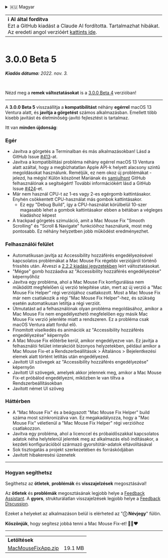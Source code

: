 <details>
<summary>🇭🇺 Magyar</summary>

[🇬🇧 English (GitHub)](https://github.com/noah-nuebling/mac-mouse-fix/releases/tag/3.0.0-Beta-5)\
[🇦🇩 Català](https://redirect.macmousefix.com/?target=mmf-release&tag=3.0.0-Beta-5&locale=ca)\
[🇩🇪 Deutsch](https://redirect.macmousefix.com/?target=mmf-release&tag=3.0.0-Beta-5&locale=de)\
[🇪🇸 Español](https://redirect.macmousefix.com/?target=mmf-release&tag=3.0.0-Beta-5&locale=es)\
[🇫🇷 Français](https://redirect.macmousefix.com/?target=mmf-release&tag=3.0.0-Beta-5&locale=fr)\
[🇮🇩 Indonesia](https://redirect.macmousefix.com/?target=mmf-release&tag=3.0.0-Beta-5&locale=id)\
[🇮🇹 Italiano](https://redirect.macmousefix.com/?target=mmf-release&tag=3.0.0-Beta-5&locale=it)\
**🇭🇺 Magyar**\
[🇳🇱 Nederlands](https://redirect.macmousefix.com/?target=mmf-release&tag=3.0.0-Beta-5&locale=nl)\
[🇵🇱 Polski](https://redirect.macmousefix.com/?target=mmf-release&tag=3.0.0-Beta-5&locale=pl)\
[🇧🇷 Português (Brasil)](https://redirect.macmousefix.com/?target=mmf-release&tag=3.0.0-Beta-5&locale=pt-BR)\
[🇵🇹 Português (Portugal)](https://redirect.macmousefix.com/?target=mmf-release&tag=3.0.0-Beta-5&locale=pt-PT)\
[🇷🇴 Română](https://redirect.macmousefix.com/?target=mmf-release&tag=3.0.0-Beta-5&locale=ro)\
[🇸🇪 Svenska](https://redirect.macmousefix.com/?target=mmf-release&tag=3.0.0-Beta-5&locale=sv)\
[🇻🇳 Tiếng Việt](https://redirect.macmousefix.com/?target=mmf-release&tag=3.0.0-Beta-5&locale=vi)\
[🇹🇷 Türkçe](https://redirect.macmousefix.com/?target=mmf-release&tag=3.0.0-Beta-5&locale=tr)\
[🇨🇿 Čeština](https://redirect.macmousefix.com/?target=mmf-release&tag=3.0.0-Beta-5&locale=cs)\
[🇬🇷 Ελληνικά](https://redirect.macmousefix.com/?target=mmf-release&tag=3.0.0-Beta-5&locale=el)\
[🇷🇺 Русский](https://redirect.macmousefix.com/?target=mmf-release&tag=3.0.0-Beta-5&locale=ru)\
[🇺🇦 Українська](https://redirect.macmousefix.com/?target=mmf-release&tag=3.0.0-Beta-5&locale=uk)\
[🇮🇱 עברית](https://redirect.macmousefix.com/?target=mmf-release&tag=3.0.0-Beta-5&locale=he)\
[🇸🇦 العربية](https://redirect.macmousefix.com/?target=mmf-release&tag=3.0.0-Beta-5&locale=ar)\
[🇮🇳 हिन्दी](https://redirect.macmousefix.com/?target=mmf-release&tag=3.0.0-Beta-5&locale=hi)\
[🇹🇭 ไทย](https://redirect.macmousefix.com/?target=mmf-release&tag=3.0.0-Beta-5&locale=th)\
[🇨🇳 中文 (简体)](https://redirect.macmousefix.com/?target=mmf-release&tag=3.0.0-Beta-5&locale=zh-Hans)\
[🇨🇳 中文 (繁體)](https://redirect.macmousefix.com/?target=mmf-release&tag=3.0.0-Beta-5&locale=zh-Hant)\
[🇭🇰 中文（香港)](https://redirect.macmousefix.com/?target=mmf-release&tag=3.0.0-Beta-5&locale=zh-HK)\
[🇯🇵 日本語](https://redirect.macmousefix.com/?target=mmf-release&tag=3.0.0-Beta-5&locale=ja)\
[🇰🇷 한국어](https://redirect.macmousefix.com/?target=mmf-release&tag=3.0.0-Beta-5&locale=ko)\
[Help translate Mac Mouse Fix to different languages!](https://github.com/noah-nuebling/mac-mouse-fix/discussions/731)
</details>
<table align=><td>
<b>ℹ️ AI által fordítva</b><br>
Ezt a GitHub kiadást a Claude AI fordította. Tartalmazhat hibákat.<br>
Az eredeti angol verzióért <a href="https://github.com/noah-nuebling/mac-mouse-fix/releases/tag/3.0.0-Beta-5">kattints ide</a>.
</td></table>

<table></table>

# 3.0.0 Beta 5
***Kiadás dátuma:** 2022. nov. 3.*

<br>

Nézd meg a **remek változtatásokat** is a [3.0.0 Beta 4](https://redirect.macmousefix.com/?target=mmf-release&tag=3.0.0-Beta-4&locale=hu) verzióban!

---

A **3.0.0 Beta 5** visszaállítja a **kompatibilitást** néhány **egérrel** macOS 13 Ventura alatt, és **javítja a görgetést** számos alkalmazásban.
Emellett több kisebb javítást és életminőség-javító fejlesztést is tartalmaz.

Itt van **minden újdonság**:

### Egér

- Javítva a görgetés a Terminalban és más alkalmazásokban! Lásd a GitHub Issue [#413](https://github.com/noah-nuebling/mac-mouse-fix/issues/413)-at.
- Javítva a kompatibilitási probléma néhány egérrel macOS 13 Ventura alatt azáltal, hogy a megbízhatatlan Apple API-k helyett alacsony szintű megoldásokat használunk. Reméljük, ez nem okoz új problémákat - jelezd, ha mégis! Külön köszönet Mariának és [samiulhsnt](https://github.com/samiulhsnt) GitHub felhasználónak a segítségért! További információkért lásd a GitHub Issue [#424](https://github.com/noah-nuebling/mac-mouse-fix/issues/424)-et.
- Már nem használ CPU-t az 1-es vagy 2-es egérgomb kattintásakor. Enyhén csökkentett CPU-használat más gombok kattintásakor.
    - Ez egy "Debug Build", így a CPU-használat körülbelül 10-szer magasabb lehet a gombok kattintásakor ebben a bétában a végleges kiadáshoz képest
- A trackpad görgetés szimuláció, amit a Mac Mouse Fix "Smooth Scrolling" és "Scroll & Navigate" funkcióihoz használunk, most még pontosabb. Ez néhány helyzetben jobb működést eredményezhet.

### Felhasználói felület

- Automatikusan javítja az Accessibility hozzáférés engedélyezésével kapcsolatos problémákat a Mac Mouse Fix régebbi verziójáról történő frissítés után. Átveszi a [2.2.2 kiadási jegyzetekben](https://redirect.macmousefix.com/?target=mmf-release&tag=2.2.2&locale=hu) leírt változtatásokat.
- "Mégse" gomb hozzáadva az "Accessibility hozzáférés engedélyezése" képernyőhöz
- Javítva egy probléma, ahol a Mac Mouse Fix konfigurálása nem működött megfelelően új verzió telepítése után, mert az új verzió a "Mac Mouse Fix Helper" régi verziójához csatlakozott. Most a Mac Mouse Fix már nem csatlakozik a régi "Mac Mouse Fix Helper"-hez, és szükség esetén automatikusan letiltja a régi verziót.
- Útmutatást ad a felhasználónak olyan probléma megoldásához, amikor a Mac Mouse Fix nem engedélyezhető megfelelően egy másik Mac Mouse Fix verzió jelenléte miatt a rendszeren. Ez a probléma csak macOS Ventura alatt fordul elő.
- Finomított viselkedés és animációk az "Accessibility hozzáférés engedélyezése" képernyőn
- A Mac Mouse Fix előtérbe kerül, amikor engedélyezve van. Ez javítja a felhasználói felület interakcióit bizonyos helyzetekben, például amikor a Mac Mouse Fix-et a Rendszerbeállítások > Általános > Bejelentkezési elemek alatt történt letiltás után engedélyezed.
- Javított UI szövegek az "Accessibility hozzáférés engedélyezése" képernyőn
- Javított UI szövegek, amelyek akkor jelennek meg, amikor a Mac Mouse Fix-et próbálod engedélyezni, miközben le van tiltva a Rendszerbeállításokban
- Javított német UI szöveg

### Háttérben

- A "Mac Mouse Fix" és a beágyazott "Mac Mouse Fix Helper" build száma most szinkronizálva van. Ez megakadályozza, hogy a "Mac Mouse Fix" véletlenül a "Mac Mouse Fix Helper" régi verzióihoz csatlakozzon.
- Javítva egy probléma, ahol a licenccel és próbaidőszakkal kapcsolatos adatok néha helytelenül jelentek meg az alkalmazás első indításakor, a kezdeti konfigurációból származó gyorsítótár-adatok eltávolításával
- Sok tisztogatás a projekt szerkezetében és forráskódjában
- Javított hibakeresési üzenetek

---

### Hogyan segíthetsz

Segíthetsz az **ötletek**, **problémák** és **visszajelzések** megosztásával!

Az **ötletek** és **problémák** megosztásának legjobb helye a [Feedback Assistant](https://noah-nuebling.github.io/mac-mouse-fix-feedback-assistant/?type=bug-report).
A **gyors**, strukturálatlan visszajelzések legjobb helye a [Feedback Discussion](https://github.com/noah-nuebling/mac-mouse-fix/discussions/366).

Ezeket a helyeket az alkalmazáson belül is elérheted az "**ⓘ Névjegy**" fülön.

**Köszönjük**, hogy segítesz jobbá tenni a Mac Mouse Fix-et! 💙💛❤️

---

<table align="start">
<tr>
    <td colspan=2>
        <b>Letöltések</b>
    </td>
</tr>
<tr>
    <td><a href="https://github.com/noah-nuebling/mac-mouse-fix/releases/download/3.0.0-Beta-5/MacMouseFixApp.zip">MacMouseFixApp.zip</a></td>
    <td>19.1 MB</td>
</tr>
</table>